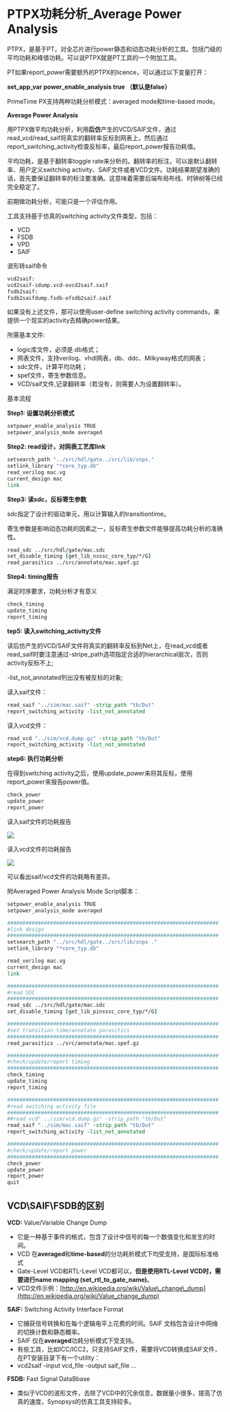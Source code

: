 # PTPX功耗分析_Average Power Analysis
PTPX，是基于PT，对全芯片进行power静态和动态功耗分析的工具。包括门级的平均功耗和峰值功耗。可以说PTPX就是PT工具的一个附加工具。

PT如果report\_power需要额外的PTPX的licence，可以通过以下变量打开：

**set\_app\_var power\_enable\_analysis true （默认是false）**

PrimeTime PX支持两种功耗分析模式：averaged mode和time-based mode。

**Average Power Analysis**

用PTPX做平均功耗分析，利用**后仿**产生的VCD/SAIF文件，通过read\_vcd/read\_saif将真实的翻转率反标到网表上，然后通过report\_switching\_activity检查反标率，最后report\_power报告功耗值。

平均功耗，是基于翻转率toggle rate来分析的。翻转率的标注，可以是默认翻转率、用户定义switching activity、SAIF文件或者VCD文件。功耗结果期望准确的话，首先要保证翻转率的标注要准确。这意味着需要后端布局布线、时钟树等已经完全稳定了。

前期做功耗分析，可能只是一个评估作用。

工具支持基于仿真的switching activity文件类型，包括：

*   VCD
*   FSDB
*   VPD
*   SAIF

波形转saif命令

```Tcl
vcd2saif:
vcd2saif-idump.vcd-ovcd2saif.saif
fsdb2saif:
fsdb2saifdump.fsdb-ofsdb2saif.saif
```

如果没有上述文件，那可以使用user-define switching activity commands，来提供一个现实的activity去精确power结果。

所需基本文件:

*   logic库文件，必须是.db格式；
*   网表文件，支持verilog、vhdl网表，db、ddc、Milkyway格式的网表；
*   sdc文件，计算平均功耗；
*   spef文件，寄生参数信息。
*   VCD/saif文件,记录翻转率（若没有，则需要人为设置翻转率）。

基本流程

**Step1: 设置功耗分析模式**

```Tcl
setpower_enable_analysis TRUE
setpower_analysis_mode averaged
```

**Step2: read设计，对网表工艺库link**

```Tcl
setsearch_path "../src/hdl/gate../src/lib/snps."
setlink_library "*core_typ.db"
read_verilog mac.vg
current_design mac
link
```

**Step3: 读sdc，反标寄生参数**

sdc指定了设计的驱动单元，用以计算输入的transitiontime。

寄生参数是影响动态功耗的因素之一，反标寄生参数文件能够提高功耗分析的准确性。

```Tcl
read_sdc ../src/hdl/gate/mac.sdc
set_disable_timing [get_lib_nsssc_core_typ/*/G]
read_parasitics ../src/annotate/mac.spef.gz
```

**Step4: timing报告**

满足时序要求，功耗分析才有意义

```Tcl
check_timing
update_timing
report_timing
```

**tep5: 读入switching\_activity文件**

读后仿产生的VCD/SAIF文件将真实的翻转率反标到Net上，在read\_vcd或者read\_saif时要注意通过-stripe\_path选项指定合适的hierarchical层次，否则activity反标不上;

\-list\_not\_annotated列出没有被反标的对象;

读入saif文件：

```Tcl
read_saif "../sim/mac.saif" -strip_path "tb/Dut"
report_switching_activity -list_not_annotated
```

读入vcd文件：

```Tcl
read_vcd "../sim/vcd.dump.gz" -strip_path "tb/Dut"
report_switching_activity -list_not_annotated
```

**step6: 执行功耗分析**

在得到switching activity之后，使用update\_power来将其反标，使用report\_power来报告power值。

```Tcl
check_power
update_power
report_power
```

读入saif文件的功耗报告

![](vx_images/51763916253230.png)

读入vcd文件的功耗报告

![](vx_images/43643916260184.png)

可以看出saif/vcd文件的功耗略有差异。

附Averaged Power Analysis Mode Script脚本：

```Tcl
setpower_enable_analysis TRUE
setpower_analysis_mode averaged

#####################################################################
#link design
#####################################################################
setsearch_path "../src/hdl/gate../src/lib/snps ."
setlink_library "*core_typ.db"

read_verilog mac.vg
current_design mac
link

#####################################################################
#read SDC
#####################################################################
read_sdc ../src/hdl/gate/mac.sdc
set_disable_timing [get_lib_pinsssc_core_typ/*/G]

#####################################################################
#set transition time/annotate parasitics
#####################################################################
read_parasitics ../src/annotate/mac.spef.gz

#####################################################################
#check/update/report timing
#####################################################################
check_timing
update_timing
report_timing

#####################################################################
#read switching activity file
#####################################################################
##read_vcd" ../sim/vcd.dump.gz" -strip_path "tb/Dut"
read_saif "../sim/mac.saif" -strip_path "tb/Dut"
report_switching_activity -list_not_annotated

#####################################################################
#check/update/report power
#####################################################################
check_power
update_power
report_power
quit

```

## VCD\SAIF\FSDB的区别

**VCD:** Value/Variable Change Dump  

* 它是一种基于事件的格式，包含了设计中信号的每一个数值变化和发生的时间。
*   VCD 在**averaged**和**time-based**的分功耗析模式下均受支持，是国际标准格式
*   Gate-Level VCD和RTL-Level VCD都可以，**但是使用RTL-Level VCD时，需要进行name mapping (set\_rtl\_to\_gate\_name)**。
*   VCD文件示例：[http://en.wikipedia.org/wiki/Value\_change\_dump](http://en.wikipedia.org/wiki/Value_change_dump)  
 
  
**SAIF:** Switching Activity Interface Format  

* 它捕获信号转换和在每个逻辑电平上花费的时间。SAIF 文档包含设计中网络的切换计数和静态概率。
* SAIF 仅在**averaged**功耗分析模式下受支持。
*   有些工具，比如ICC/ICC2，只支持SAIF文件，需要将VCD转换成SAIF文件，在PT安装目录下有一个utility：  
*   vcd2saif -input vcd\_file -output saif\_file ...  
        

**FSDB:** Fast Signal DataBbase  

*   类似于VCD的波形文件，去除了VCD中的冗余信息，数据量小很多，提高了仿真的速度，Synopsys的仿真工具支持较多。